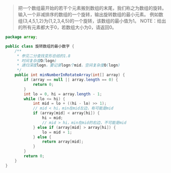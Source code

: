 > 把一个数组最开始的若干个元素搬到数组的末尾，我们称之为数组的旋转。
> 输入一个非减排序的数组的一个旋转，输出旋转数组的最小元素。
> 例如数组{3,4,5,1,2}为{1,2,3,4,5}的一个旋转，该数组的最小值为1。
> NOTE：给出的所有元素都大于0，若数组大小为0，请返回0。

```java
package array;

public class 旋转数组的最小数字 {
    /**
     * 参见二分查找变形总结的1.8
     * 时间复杂度O(logn)
     * 递归深度logn，要记录logn个mid，空间复杂度O(logn)
     */
    public int minNumberInRotateArray(int[] array) {
        if (array == null || array.length == 0) {
            return 0;
        }
        int lo = 0, hi = array.length - 1;
        while (lo <= hi) {
            int mid = lo + ((hi - lo) >> 1);
            // mid < hi，min在mid左边，有可能是mid
            if (array[mid] < array[hi]) {
                hi = mid;
                // mid > hi，min在mid的右边，不可能是mid
            } else if (array[mid] > array[hi]) {
                lo = mid + 1;
            } else {
                return array[mid];
            }
        }
        return 0;
    }
}
```



